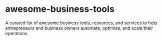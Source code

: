 # awesome-business-tools
A curated list of awesome business tools, resources, and services to help entrepreneurs and business owners automate, optimize, and scale their operations.
